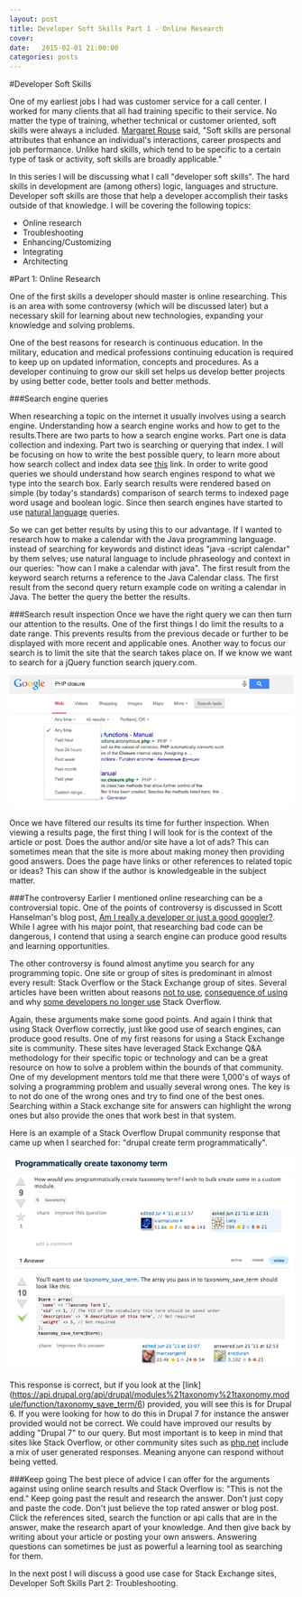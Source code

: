 ```yaml
---
layout: post
title: Developer Soft Skills Part 1 - Online Research
cover:
date:   2015-02-01 21:00:00
categories: posts
---
```


#Developer Soft Skills

One of my earliest jobs I had was customer service for a call center. I worked for many clients that all had training specific to their service. No matter the type of training, whether technical or customer oriented, soft skills were always a included. [Margaret Rouse](http://searchcio.techtarget.com/definition/soft-skills) said, "Soft skills are personal attributes that enhance an individual's interactions, career prospects and job performance. Unlike hard skills, which tend to be specific to a certain type of task or activity, soft skills are broadly applicable." 

In this series I will be discussing what I call "developer soft skills". The hard skills in development are (among others) logic, languages and structure.  Developer soft skills are those that help a developer accomplish their tasks outside of that knowledge.  I will be covering the following topics:

* Online research
* Troubleshooting
* Enhancing/Customizing
* Integrating
* Architecting

#Part 1: Online Research

One of the first skills a developer should master is online researching. This is an area with some controversy (which will be discussed later) but a necessary skill for learning about new technologies, expanding your knowledge and solving problems.

One of the best reasons for research is continuous education. In the military, education and medical professions continuing education is required to keep up on updated information, concepts and procedures. As a developer continuing to grow our skill set helps us develop better projects by using better code, better tools and better methods.

###Search engine queries

When researching a topic on the internet it usually involves using a search engine. Understanding how a search engine works and how to get to the results.There are two parts to how a search engine works. Part one is data collection and indexing. Part two is searching or querying that index. I will be focusing on how to write the best possible query, to learn more about how search collect and index data see [this](http://www.google.com/insidesearch/howsearchworks/thestory/) link. In order to write good queries we should understand how search engines respond to what we type into the search box. Early search results were rendered based on simple (by today's standards) comparison of search terms to indexed page word usage and boolean logic. Since then search engines have started to use [natural language]( http://research.google.com/pubs/NaturalLanguageProcessing.html) queries.

So we can get better results by using this to our advantage. If I wanted to research how to make a calendar with the Java programming language. instead of searching for keywords and distinct ideas "java -script calendar" by them selves; use natural language to include phraseology and context in our queries: "how can I make a calendar with java". The first result from the keyword search returns a reference to the Java Calendar class. The first result from the second query return example code on writing a calendar in Java. The better the query the better the results.

###Search result inspection
Once we have the right query we can then turn our attention to the results. One of the first things I do limit the results to a date range. This prevents results from the previous decade or further to be displayed with more recent and applicable ones. Another way to focus our search is to limit the site that the search takes place on. If we know we want to search for a jQuery function search jquery.com.

![Date Search](/images/blog/date_search.png "Date Search")

Once we have filtered our results its time for further inspection. When viewing a results page, the first thing I will look for is the context of the article or post. Does the author and/or site have a lot of ads? This can sometimes mean that the site is more about making money then providing good answers. Does the page have links or other references to related topic or ideas? This can show if the author is knowledgeable in the subject matter.

###The controversy
Earlier I mentioned online researching can be a controversial topic. One of the points of controversy is discussed in Scott Hanselman's blog post, [Am I really a developer or just a good googler?](http://www.hanselman.com/blog/AmIReallyADeveloperOrJustAGoodGoogler.aspx). While I agree with his major point, that researching bad code can be dangerous, I contend that using a search engine can produce good results and learning opportunities.

The other controversy is found almost anytime you search for any programming topic. One site or group of sites is predominant in almost every result: Stack Overflow or the Stack Exchange group of sites.  Several articles have been written about reasons [not to use](http://sergworks.wordpress.com/2012/09/26/why-stackoverflow-sucks/), [consequence of using](http://meta.stackexchange.com/questions/171172/stack-overflow-technology-makes-me-write-bad-answers) and why [some developers no longer use](http://michael.richter.name/blogs/why-i-no-longer-contribute-to-stackoverflow) Stack Overflow.

Again, these arguments make some good points. And again I think that using Stack Overflow correctly, just like good use of search engines, can produce good results. One of my first reasons for using a Stack Exchange site is community. These sites have leveraged Stack Exchange Q&A methodology for their specific topic or technology and can be a great resource on how to solve a problem within the bounds of that community.  One of my development mentors told me that there were 1,000's of ways of solving a programming problem and usually several wrong ones. The key is to not do one of the wrong ones and try to find one of the best ones. Searching within a Stack exchange site for answers can highlight the wrong ones but also provide the ones that work best in that system.

Here is an example of a Stack Overflow Drupal community response that came up when I searched for:  "drupal create term programmatically".

![Stack Overflow](/images/blog/stack_overflow.png "Stack Overflow")

This response is correct, but if you look at the [link] (https://api.drupal.org/api/drupal/modules%21taxonomy%21taxonomy.module/function/taxonomy_save_term/6) provided, you will see this is for Drupal 6. If you were looking for how to do this in Drupal 7 for instance the answer provided would not be correct. We could have improved our results by adding "Drupal 7" to our query.  But most important is to keep in mind that sites like Stack Overflow, or other community sites such as [php.net](http://php.net/) include a mix of user generated responses. Meaning anyone can respond without being vetted. 

###Keep going
The best piece of advice I can offer for the arguments against using online search results and Stack Overflow is: "This is not the end."  Keep going past the result and research the answer. Don't just copy and paste the code. Don't just believe the top rated answer or blog post. Click the references sited, search the function or api calls that are in the answer, make the research apart of your knowledge. And then give back by writing about your article or posting your own answers. Answering questions can sometimes be just as powerful a learning tool as searching for them.

In the next post I will discuss a good use case for Stack Exchange sites, Developer Soft Skills Part 2: Troubleshooting.

